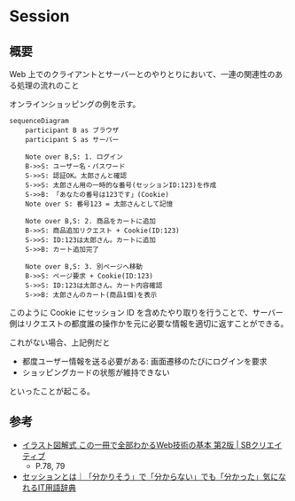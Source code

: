 # Session

## 概要

Web 上でのクライアントとサーバーとのやりとりにおいて、一連の関連性のある処理の流れのこと

オンラインショッピングの例を示す。

```mermaid
sequenceDiagram
    participant B as ブラウザ
    participant S as サーバー

    Note over B,S: 1. ログイン
    B->>S: ユーザー名・パスワード
    S->>S: 認証OK。太郎さんと確認
    S->>S: 太郎さん用の一時的な番号(セッションID:123)を作成
    S->>B: 「あなたの番号は123です」(Cookie)
    Note over S: 番号123 = 太郎さんとして記憶

    Note over B,S: 2. 商品をカートに追加
    B->>S: 商品追加リクエスト + Cookie(ID:123)
    S->>S: ID:123は太郎さん。カートに追加
    S->>B: カート追加完了

    Note over B,S: 3. 別ページへ移動
    B->>S: ページ要求 + Cookie(ID:123)
    S->>S: ID:123は太郎さん。カート内容確認
    S->>B: 太郎さんのカート(商品1個)を表示
```

このように Cookie にセッション ID を含めたやり取りを行うことで、サーバー側はリクエストの都度誰の操作かを元に必要な情報を適切に返すことができる。

これがない場合、上記例だと

- 都度ユーザー情報を送る必要がある: 画面遷移のたびにログインを要求
- ショッピングカードの状態が維持できない

といったことが起こる。

## 参考

- [イラスト図解式 この一冊で全部わかるWeb技術の基本 第2版 | SBクリエイティブ](https://www.sbcr.jp/product/4815625948/)
  - P.78, 79
- [セッションとは｜「分かりそう」で「分からない」でも「分かった」気になれるIT用語辞典](https://wa3.i-3-i.info/word1791.html)
